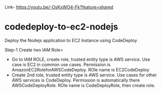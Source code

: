 Link- https://youtu.be/-OsKxWO4-Fk?feature=shared

# codedeploy-to-ec2-nodejs
Deploy the Nodejs application to EC2 Instance using CodeDeploy

Step-1 Create two IAM Role=
* Go to IAM ROLE, create role, trusted entity type is AWS service. Use case is EC2 in common use cases. Permission is AmazonEC2RoleforAWSCodeDeploy. ROle name is EC2CodeDeploy
* Create 2nd role, trusted entity type is AWS service. Use cases for other AWS services is CodeDeploy. Permission is automatically there AWSCodeDeployRole. ROle name is CodeDeployRole, then create role.
